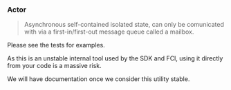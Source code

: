 ### Actor

> Asynchronous self-contained isolated state, can only be comunicated with via a first-in/first-out message queue called a mailbox.

Please see the tests for examples.

As this is an unstable internal tool used by the SDK and FCl, using it directly from your code is a massive risk.

We will have documentation once we consider this utility stable.
